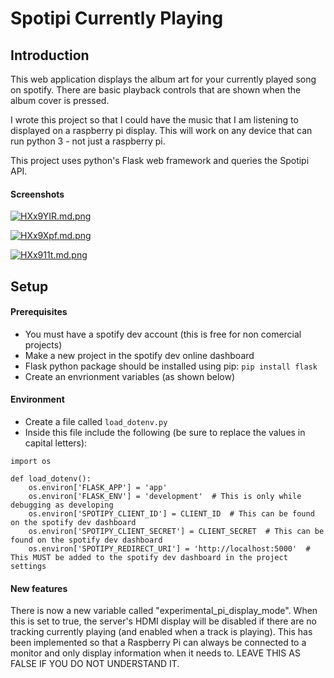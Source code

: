 # Spotipi Currently Playing

## Introduction
This web application displays the album art for your currently played song on spotify.
There are basic playback controls that are shown when the album cover is pressed.

I wrote this project so that I could have the music that I am listening to displayed on a raspberry pi display.
This will work on any device that can run python 3 - not just a raspberry pi.

This project uses python's Flask web framework and queries the Spotipi API.

#### Screenshots
[![HXx9YIR.md.png](https://iili.io/HXx9YIR.md.png)](https://freeimage.host/i/HXx9YIR)

[![HXx9Xpf.md.png](https://iili.io/HXx9Xpf.md.png)](https://freeimage.host/i/HXx9Xpf)

[![HXx911t.md.png](https://iili.io/HXx911t.md.png)](https://freeimage.host/i/HXx911t)

## Setup
#### Prerequisites
- You must have a spotify dev account (this is free for non comercial projects)
- Make a new project in the spotify dev online dashboard
- Flask python package should be installed using pip: ```pip install flask```
- Create an envrionment variables (as shown below)

#### Environment
- Create a file called ```load_dotenv.py```
- Inside this file include the following (be sure to replace the values in capital letters):
```
import os

def load_dotenv():
    os.environ['FLASK_APP'] = 'app'
    os.environ['FLASK_ENV'] = 'development'  # This is only while debugging as developing
    os.environ['SPOTIPY_CLIENT_ID'] = CLIENT_ID  # This can be found on the spotify dev dashboard
    os.environ['SPOTIPY_CLIENT_SECRET'] = CLIENT_SECRET  # This can be found on the spotify dev dashboard
    os.environ['SPOTIPY_REDIRECT_URI'] = 'http://localhost:5000'  # This MUST be added to the spotify dev dashboard in the project settings
```

#### New features
There is now a new variable called "experimental_pi_display_mode". When this is set to true, the server's HDMI display will be disabled if there are no tracking
currently playing (and enabled when a track is playing). This has been implemented so that a Raspberry Pi can always be connected to a monitor and only display
information when it needs to.
LEAVE THIS AS FALSE IF YOU DO NOT UNDERSTAND IT.

